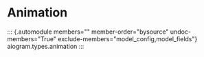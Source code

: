 # Animation

::: {.automodule members="" member-order="bysource" undoc-members="True" exclude-members="model_config,model_fields"}
aiogram.types.animation
:::
